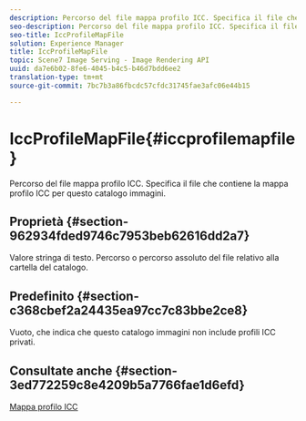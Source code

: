 ```yaml
---
description: Percorso del file mappa profilo ICC. Specifica il file che contiene la mappa profilo ICC per questo catalogo immagini.
seo-description: Percorso del file mappa profilo ICC. Specifica il file che contiene la mappa profilo ICC per questo catalogo immagini.
seo-title: IccProfileMapFile
solution: Experience Manager
title: IccProfileMapFile
topic: Scene7 Image Serving - Image Rendering API
uuid: da7e6b02-8fe6-4045-b4c5-b46d7bdd6ee2
translation-type: tm+mt
source-git-commit: 7bc7b3a86fbcdc57cfdc31745fae3afc06e44b15

---
```



# IccProfileMapFile{#iccprofilemapfile}

Percorso del file mappa profilo ICC. Specifica il file che contiene la mappa profilo ICC per questo catalogo immagini.

## Proprietà {#section-962934fded9746c7953beb62616dd2a7}

Valore stringa di testo. Percorso o percorso assoluto del file relativo alla cartella del catalogo.

## Predefinito {#section-c368cbef2a24435ea97cc7c83bbe2ce8}

Vuoto, che indica che questo catalogo immagini non include profili ICC privati.

## Consultate anche {#section-3ed772259c8e4209b5a7766fae1d6efd}

[Mappa profilo ICC](../../../../../is-api/image-catalog/image-serving-api-ref/c-image-catalog-reference/c-icc-profile-map-reference/c-icc-profile-map-reference.md#concept-57b9148ce55249cd825cb7ee19ed057c)
